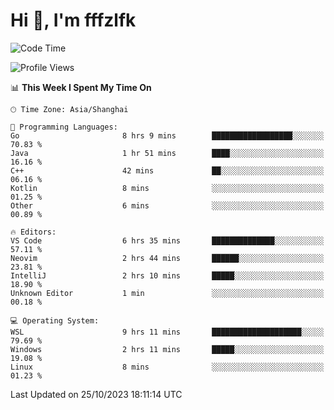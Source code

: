 # Hi 👋, I'm fffzlfk

<!--START_SECTION:waka-->
![Code Time](http://img.shields.io/badge/Code%20Time-531%20hrs%208%20mins-blue)

![Profile Views](http://img.shields.io/badge/Profile%20Views-0-blue)

📊 **This Week I Spent My Time On** 

```text
🕑︎ Time Zone: Asia/Shanghai

💬 Programming Languages: 
Go                       8 hrs 9 mins        ██████████████████░░░░░░░   70.83 % 
Java                     1 hr 51 mins        ████░░░░░░░░░░░░░░░░░░░░░   16.16 % 
C++                      42 mins             ██░░░░░░░░░░░░░░░░░░░░░░░   06.16 % 
Kotlin                   8 mins              ░░░░░░░░░░░░░░░░░░░░░░░░░   01.25 % 
Other                    6 mins              ░░░░░░░░░░░░░░░░░░░░░░░░░   00.89 % 

🔥 Editors: 
VS Code                  6 hrs 35 mins       ██████████████░░░░░░░░░░░   57.11 % 
Neovim                   2 hrs 44 mins       ██████░░░░░░░░░░░░░░░░░░░   23.81 % 
IntelliJ                 2 hrs 10 mins       █████░░░░░░░░░░░░░░░░░░░░   18.90 % 
Unknown Editor           1 min               ░░░░░░░░░░░░░░░░░░░░░░░░░   00.18 % 

💻 Operating System: 
WSL                      9 hrs 11 mins       ████████████████████░░░░░   79.69 % 
Windows                  2 hrs 11 mins       █████░░░░░░░░░░░░░░░░░░░░   19.08 % 
Linux                    8 mins              ░░░░░░░░░░░░░░░░░░░░░░░░░   01.23 % 
```


 Last Updated on 25/10/2023 18:11:14 UTC
<!--END_SECTION:waka-->
